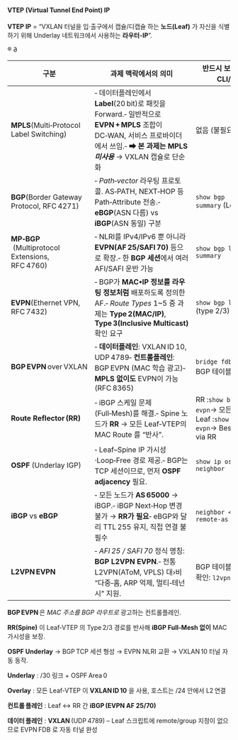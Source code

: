 

#### VTEP (Virtual Tunnel End Point) IP

**VTEP IP** = “VXLAN 터널을 입·출구에서 캡슐/디캡슐 하는 **노드(Leaf)** 가 자신을 식별하기 위해 Underlay 네트워크에서 사용하는 **라우터-IP**”.

®
∂

| 구분                                               | 과제 맥락에서의 의미                                                                                                                           | 반드시 보여줘야 할 CLI/캡처                                                                       |
| ------------------------------------------------ | ------------------------------------------------------------------------------------------------------------------------------------- | --------------------------------------------------------------------------------------- |
| **MPLS**(Multi‑Protocol Label Switching)         | ‑ 데이터플레인에서 **Label**(20 bit)로 패킷을 Forward.‑ 일반적으로 **EVPN + MPLS** 조합이 DC‑WAN, 서비스 프로바이더에서 쓰임.‑ **➡ 본 과제는 MPLS _미사용_** → VXLAN 캡슐로 단순화 | 없음 (불필요)                                                                                |
| **BGP**(Border Gateway Protocol, RFC 4271)       | ‑ _Path‑vector_ 라우팅 프로토콜. AS‑PATH, NEXT‑HOP 등 Path‑Attribute 전송.‑ **eBGP**(ASN 다름) vs **iBGP**(ASN 동일) 구분                             | `show bgp summary` (Leaf/RR)                                                            |
| **MP‑BGP**  (Multiprotocol Extensions, RFC 4760) | ‑ NLRI를 IPv4/IPv6 뿐 아니라 **EVPN(AF 25/SAFI 70)** 등으로 확장.‑ 한 **BGP 세션**에서 여러 AFI/SAFI 운반 가능                                             | `show bgp l2vpn evpn summary`                                                           |
| **EVPN**(Ethernet VPN, RFC 7432)                 | ‑ BGP가 **MAC•IP 정보를 라우팅 정보처럼** 배포하도록 정의한 AF.‑ _Route Types_ 1~5 중 과제는 **Type 2(MAC/IP)**, **Type 3(Inclusive Multicast)** 확인 요구       | `show bgp l2vpn evpn` (type 2/3)                                                        |
| **BGP EVPN** over VXLAN                          | ‑ **데이터플레인**: VXLAN ID 10, UDP 4789‑ **컨트롤플레인**: BGP EVPN (MAC 학습 광고)‑ **MPLS 없이도** EVPN이 가능 (RFC 8365)                               | `bridge fdb show` + BGP 테이블 비교                                                          |
| **Route Reflector (RR)**                         | ‑ iBGP 스케일 문제(Full‑Mesh)를 해결.‑ Spine 노드가 **RR** → 모든 Leaf‑VTEP의 MAC Route 를 “반사”.                                                     | RR :`show bgp l2vpn evpn`→ 모든 Leaf 경로Leaf :`show bgp l2vpn evpn`→ Best=internal, via RR |
| **OSPF** (Underlay IGP)                          | ‑ Leaf–Spine IP 가시성·Loop‑Free 경로 제공.‑ BGP는 TCP 세션이므로, 먼저 **OSPF adjacency** 필요.                                                       | `show ip ospf neighbor`                                                                 |
| **iBGP** vs **eBGP**                             | ‑ 모든 노드가 **AS 65000** → iBGP.‑ iBGP Next‑Hop 변경 불가 → **RR가 필요**‑ eBGP와 달리 TTL 255 유지, 직접 연결 불필수                                       | `neighbor <RR‑IP> remote‑as 65000`                                                      |
| **L2VPN EVPN**                                   | ‑ _AFI 25 / SAFI 70_ 정식 명칭: **BGP L2VPN EVPN**.‑ 전통 L2VPN(AToM, VPLS) 대›비 “다중‑홈, ARP 억제, 멀티‑테넌시” 지원.                                  | BGP 테이블 AF 식별자 확인: `l2vpn evpn`                                                         |



 **BGP EVPN** 은 _MAC 주소를 BGP 라우트로_ 광고하는 컨트롤플레인.
    
 **RR(Spine)** 이 Leaf‑VTEP 의 Type 2/3 경로를 반사해 **iBGP Full‑Mesh 없이** MAC 가시성을 보장.
    
 **OSPF Underlay** → BGP TCP 세션 형성 → EVPN NLRI 교환 → VXLAN 10 터널 자동 동작.



**Underlay** : /30 링크 + OSPF Area 0


**Overlay** : 모든 Leaf‑VTEP 이 **VXLAN ID 10** 을 사용, 호스트는 /24 안에서 L2 연결

**컨트롤 플레인** : Leaf ↔ RR 간 **iBGP (EVPN AF 25/70)**
    
**데이터 플레인** : **VXLAN** (UDP 4789) – Leaf 스크립트에 remote/group 지정이 없으므로 EVPN FDB 로 자동 터널 완성